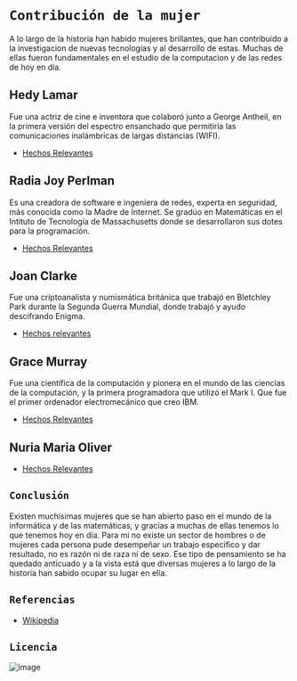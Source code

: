 # `Contribución de la mujer`
A lo largo de la historia han habido mujeres brillantes, que han contribuido a la investigacion de nuevas tecnologías y al desarrollo de estas. Muchas de ellas fueron fundamentales en el estudio de la computacion y de las redes de hoy en día.

## Hedy Lamar
  Fue una actriz de cine e inventora que colaboró junto a George Antheil, en la primera versión del espectro ensanchado que permitiría las comunicaciones inalámbricas de largas distancias (WIFI).
- [Hechos Relevantes](hedylamar/hedylamar.md)
  
## Radia Joy Perlman
Es una creadora de software e ingeniera de redes, experta en seguridad, más conocida como la Madre de Internet. Se gradúo en Matemáticas en el Intituto de Tecnología de Massachusetts donde se desarrollaron sus dotes para la programación.
- [Hechos Relevantes](radiaperlman/radiaperlman.md)

## Joan Clarke
 Fue una criptoanalista y numismática británica que trabajó en Bletchley Park durante la Segunda Guerra Mundial, donde trabajó y ayudo descifrando Enigma.
- [Hechos relevantes](joanclarke/joanclarke.md)

## Grace Murray
 Fue una científica de la computación y pionera en el mundo de las ciencias de la computación, y la primera programadora que utilizó el Mark I. Que fue el primer ordenador electromecánico que creo IBM.
- [Hechos Relevantes](gracemurray/gracemurray.md)

## Nuria Maria Oliver

- [Hechos Relevantes](nuriamaria/nuriamaria.md)


## `Conclusión`

  Existen muchísimas mujeres que se han abierto paso en el mundo de la informática y de las matemáticas, y gracias a muchas de ellas tenemos lo que tenemos hoy en día. Para mi no existe un sector de hombres o de mujeres cada persona pude desempeñar un trabajo especifico y dar resultado, no es razón ni de raza ni de sexo. Ese tipo de pensamiento se ha quedado anticuado y a la vista está que diversas mujeres a lo largo de la historia han sabido ocupar su lugar en ella.
## `Referencias`
- [Wikipedia](https://es.wikipedia.org/wiki/Wikipedia:Portada)

## `Licencia`
![image](https://user-images.githubusercontent.com/114906861/194564825-77380b65-ee12-4fff-8dbe-fbe2466b4889.png)
